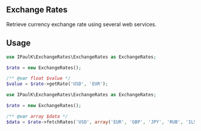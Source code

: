 ## Exchange Rates
Retrieve currency exchange rate using several web services.

## Usage

```php
use IPaulK\ExchangeRates\ExchangeRates as ExchangeRates;

$rate = new ExchangeRates();

/** @var float $value */
$value = $rate->getRate('USD', 'EUR');
```

```php
use IPaulK\ExchangeRates\ExchangeRates as ExchangeRates;

$rate = new ExchangeRates();

/** @var array $data */
$data = $rate->fetchRates('USD', array('EUR', 'GBP', 'JPY', 'RUB', 'ILS', 'AUD'));
```